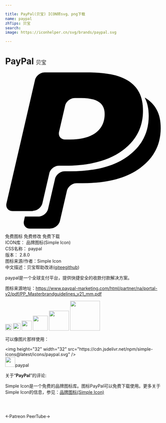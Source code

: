 ```yaml
---

title: PayPal(贝宝) ICON转svg、png下载
name: paypal
zhTips: 贝宝
search: 
image: https://iconhelper.cn/svg/brands/paypal.svg

---
```


# PayPal  <small style="font-size: 60%;font-weight: 100">贝宝</small>

<div id="svg" class="svg-wrap">
<svg role="img" viewBox="0 0 24 24" xmlns="http://www.w3.org/2000/svg"><title>PayPal icon</title><path d="M6.908 24H3.804c-.664 0-1.086-.529-.936-1.18l.149-.674h2.071c.666 0 1.336-.533 1.482-1.182l1.064-4.592c.15-.648.816-1.18 1.48-1.18h.883c3.789 0 6.734-.779 8.84-2.34s3.16-3.6 3.16-6.135c0-1.125-.195-2.055-.588-2.789 0-.016-.016-.031-.016-.046l.135.075c.75.465 1.32 1.064 1.711 1.814.404.75.598 1.68.598 2.791 0 2.535-1.049 4.574-3.164 6.135-2.1 1.545-5.055 2.324-8.834 2.324h-.9c-.66 0-1.334.525-1.484 1.186L8.39 22.812c-.149.645-.81 1.17-1.47 1.17L6.908 24zm-2.677-2.695H1.126c-.663 0-1.084-.529-.936-1.18L4.563 1.182C4.714.529 5.378 0 6.044 0h6.465c1.395 0 2.609.098 3.648.289 1.035.189 1.92.519 2.684.99.736.465 1.322 1.072 1.697 1.818.389.748.584 1.68.584 2.797 0 2.535-1.051 4.574-3.164 6.119-2.1 1.561-5.056 2.326-8.836 2.326h-.883c-.66 0-1.328.524-1.478 1.169L5.7 20.097c-.149.646-.817 1.172-1.485 1.172l.016.036zm7.446-17.369h-1.014c-.666 0-1.332.529-1.48 1.178l-.93 4.02c-.15.648.27 1.179.93 1.179h.766c1.664 0 2.97-.343 3.9-1.021.929-.686 1.395-1.654 1.395-2.912 0-.83-.301-1.445-.9-1.84-.6-.404-1.5-.605-2.686-.605l.019.001z"/></svg>
</div>
<detail full-name='paypal'></detail>

<div class="detail-page">
<p>
<span><span class="badge-success badge">免费图标</span> <span class="badge-success badge">免费修改</span>  <span class="badge-success badge">免费下载</span> </span>
<br/>
<span>
ICON库：
<span class="badge-secondary badge">品牌图标(Simple Icon)</span> 
</span>
<br/>
<span>
CSS名称：
<span class="badge-secondary badge">paypal</span> 
</span>

<br/>
<span>
版本：
<span class="badge-secondary badge">2.8.0</span> 
</span>
<br/>
<span>图标来源/作者：<span class="badge-light badge">Simple Icon</span></span> 
<br/>
<span class="zh-detail">中文描述：<span class="badge-primary badge">贝宝</span><span class="help-link"><span>帮助改进</span>(<a href="https://gitee.com/liuwave/icon-helper/edit/master/json/brands/paypal.json" target="_blank" rel="noopener noreferrer">gitee</a><a href="https://github.com/liuwave/icon-helper/edit/master/json/brands/paypal.json" target="_blank" rel="noopener noreferrer">github</a></span>)</span><br/>
</p>
</div><div class="description description alert alert-light"><p>paypal是一个全球支付平台，提供快捷安全的收款付款解决方案。</p><p>图标来源地址：<a href="https://www.paypal-marketing.com/html/partner/na/portal-v2/pdf/PP_Masterbrandguidelines_v21_mm.pdf" target="_blank" rel="noopener noreferrer">https://www.paypal-marketing.com/html/partner/na/portal-v2/pdf/PP_Masterbrandguidelines_v21_mm.pdf</a></p></div>
<div class="alert alert-dark">
<img height="21" width="21" src="https://cdn.jsdelivr.net/npm/simple-icons@latest/icons/paypal.svg" />
<img height="24" width="24" src="https://cdn.jsdelivr.net/npm/simple-icons@latest/icons/paypal.svg" />
<img height="32" width="32" src="https://cdn.jsdelivr.net/npm/simple-icons@latest/icons/paypal.svg" />
<img height="48" width="48" src="https://cdn.jsdelivr.net/npm/simple-icons@latest/icons/paypal.svg" />
<img height="64" width="64" src="https://cdn.jsdelivr.net/npm/simple-icons@latest/icons/paypal.svg" />
<img height="96" width="96" src="https://cdn.jsdelivr.net/npm/simple-icons@latest/icons/paypal.svg" />

</div>
<div>
  <p>可以像图片那样使用：    
  </p>
  <div class="alert alert-primary" style="font-size: 14px">
    &lt;img height="32" width="32" src="https://cdn.jsdelivr.net/npm/simple-icons@latest/icons/paypal.svg" /&gt;
    <copy-btn content='<img height="32" width="32" src="https://cdn.jsdelivr.net/npm/simple-icons@latest/icons/paypal.svg" />'></copy-btn>
  </div>
  <div class="alert alert-secondary">
    <img height="32" width="32" src="https://cdn.jsdelivr.net/npm/simple-icons@latest/icons/paypal.svg" />paypal
    <copy-btn content="paypal" btn-title="复制图标名称"></copy-btn>
  </div>
</div>
<div class="icon-detail__container">
<p>关于“<b>PayPal</b>”的评论:</p>
</div>
<Vssue title="关于“PayPal”的评论" />
<div><p>Simple Icon是一个免费的品牌图标库。图标PayPal可以免费下载使用。更多关于  Simple Icon的信息，参见：<a target="_blank" href="https://iconhelper.cn/brands.html">品牌图标(Simple Icon)</a>
</p></div>


<div style="padding:2rem 0 " class="page-nav"><p class="inner"><span class="prev">←<router-link to="/icon/patreon.html">Patreon</router-link></span> <span class="next"><router-link to="/icon/peertube.html">PeerTube</router-link>→</span></p></div>
